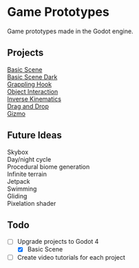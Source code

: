 # Game Prototypes
Game prototypes made in the Godot engine.

## Projects

[Basic Scene](basic-scene/)\
[Basic Scene Dark](basic-scene-dark/)\
[Grappling Hook](grappling-hook/)\
[Object Interaction](object-interaction/)\
[Inverse Kinematics](inverse-kinematics/)\
[Drag and Drop](drag-and-drop/)\
[Gizmo](gizmo/)

## Future Ideas

Skybox\
Day/night cycle\
Procedural biome generation\
Infinite terrain\
Jetpack\
Swimming\
Gliding\
Pixelation shader

## Todo

- [ ] Upgrade projects to Godot 4
  - [x] Basic Scene
- [ ] Create video tutorials for each project
